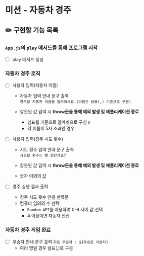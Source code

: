 # 미션 - 자동차 경주

## ✏️ 구현할 기능 목록

### `App.js`의 `play` 메서드를 통해 프로그램 시작

- [ ] play 메서드 생성

### 자동차 경주 로직

- [ ] 사용자 입력(자동차 이름)

  - 자동차 입력 안내 문구 출력<br>
    `경주할 자동차 이름을 입력하세요.(이름은 쉼표(,) 기준으로 구분)`

  - 잘못된 값 입력 시 **throw문을 통해 예외 발생 및 애플리케이션 종료**<br>
    - 쉼표를 기준으로 알파벳으로 구성 x
    - 각 이름이 5자 초과인 경우

- [ ] 사용자 입력(경주 시도 횟수)

  - 시도 횟수 입력 안내 문구 출력<br>
    `시도할 횟수는 몇 회인가요?`

  - 잘못된 값 입력 시 **throw문을 통해 예외 발생 및 애플리케이션 종료**<br>
  - 숫자 이외의 값

- [ ] 경주 실행 결과 출력
  - 경주 시도 횟수 만큼 반복문
  - 컴퓨터 임의의 수 선택
    - `Random API`를 이용하여 0-9 사이 값 선택
    - 4 이상이면 자동차 전진

### 자동차 경주 게임 완료

- [ ] 우승자 안내 문구 출력 `최종 우승자 : ${우승한 자동차}`
  - 여러 명일 경우 쉼표(,)로 구분
